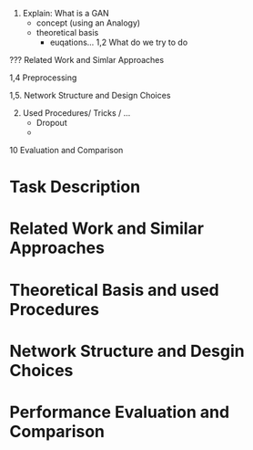 1. Explain: What is a GAN
    - concept (using an Analogy)
    - theoretical basis
        + euqations...
1,2 What do we try to do

??? Related Work and Simlar Approaches

1,4 Preprocessing

1,5. Network Structure and Design Choices

2. Used Procedures/ Tricks / ...
    - Dropout
    - 

10 Evaluation and Comparison



# Task Description

# Related Work and Similar Approaches

# Theoretical Basis and used Procedures

# Network Structure and Desgin Choices

# Performance Evaluation and Comparison

